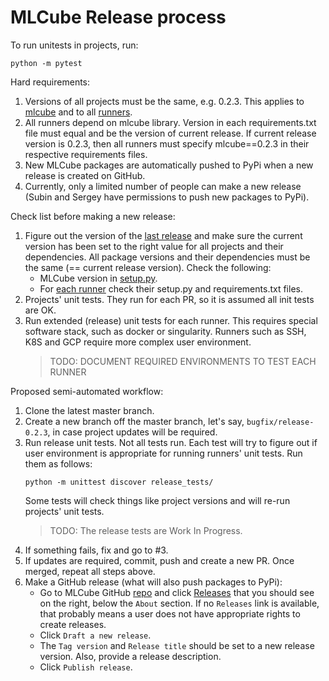# MLCube Release process

To run unitests in projects, run:
```shell
python -m pytest
```

Hard requirements:
1. Versions of all projects must be the same, e.g. 0.2.3. This applies to [mlcube](https://github.com/mlcommons/mlcube/tree/master/mlcube)
   and to all [runners](https://github.com/mlcommons/mlcube/tree/master/runners).
2. All runners depend on mlcube library. Version in each requirements.txt file must equal and be the version of
   current release. If current release version is 0.2.3, then all runners must specify mlcube==0.2.3 in their
   respective requirements files. 
3. New MLCube packages are automatically pushed to PyPi when a new release is created on GitHub. 
3. Currently, only a limited number of people can make a new release (Subin and Sergey have permissions to push new
   packages to PyPi). 


Check list before making a new release:
1. Figure out the version of the [last release](https://pypi.org/project/mlcube/) and make sure the current
   version has been set to the right value for all projects and their dependencies. All package versions and their
   dependencies must be the same (== current release version). Check the following:
   - MLCube version in [setup.py](https://github.com/mlcommons/mlcube/blob/master/mlcube/setup.py).
   - For [each runner](https://github.com/mlcommons/mlcube/tree/master/runners) check their setup.py and requirements.txt
     files.
2. Projects' unit tests. They run for each PR, so it is assumed all init tests are OK.
3. Run extended (release) unit tests for each runner. This requires special software stack, such as docker or
   singularity. Runners such as SSH, K8S and GCP require more complex user environment.
   > TODO: DOCUMENT REQUIRED ENVIRONMENTS TO TEST EACH RUNNER    


Proposed semi-automated workflow:
1. Clone the latest master branch.
2. Create a new branch off the master branch, let's say, `bugfix/release-0.2.3`, in case project updates will be
   required.
3. Run release unit tests. Not all tests run. Each test will try to figure out if user environment is appropriate for
   running runners' unit tests. Run them as follows:
   ```
   python -m unittest discover release_tests/
   ```
   Some tests will check things like project versions and will re-run projects' unit tests.
   > TODO: The release tests are Work In Progress.
4. If something fails, fix and go to #3.
5. If updates are required, commit, push and create a new PR. Once merged, repeat all steps above.
6. Make a GitHub release (what will also push packages to PyPi):
   - Go to MLCube GitHub [repo](https://github.com/mlcommons/mlcube) and click [Releases](https://github.com/mlcommons/mlcube/releases)
     that you should see on the right, below the `About` section. If no `Releases` link is available, that probably
     means a user does not have appropriate rights to create releases.
   - Click `Draft a new release`.
   - The `Tag version` and `Release title` should be set to a new release version. Also, provide a release description.
   - Click `Publish release`.
     